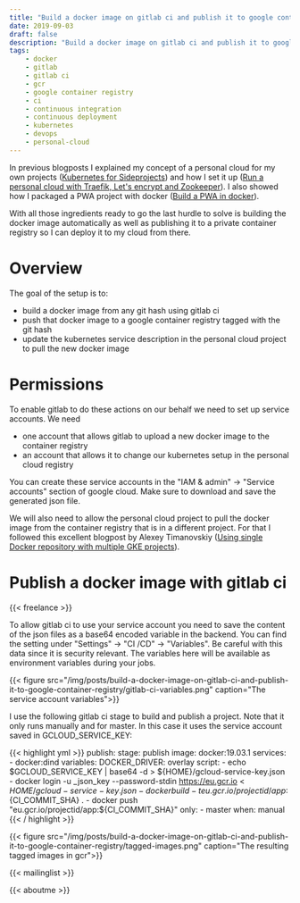 ```yaml
---
title: "Build a docker image on gitlab ci and publish it to google container registry"
date: 2019-09-03
draft: false
description: "Build a docker image on gitlab ci and publish it to google container registry"
tags:
    - docker
    - gitlab
    - gitlab ci
    - gcr
    - google container registry
    - ci
    - continuous integration
    - continuous deployment
    - kubernetes
    - devops
    - personal-cloud
---
```


In previous blogposts I explained my concept of a personal cloud for my own projects ([Kubernetes for Sideprojects](https://rhazn.com/posts/kubernetes-for-sideprojects-hardware-is-dead/)) and how I set it up ([Run a personal cloud with Traefik, Let's encrypt and Zookeeper](https://rhazn.com/posts/run-a-personal-cloud-with-traefik-lets-encrypt-and-zookeeper/)). I also showed how I packaged a PWA project with docker ([Build a PWA in docker](https://rhazn.com/posts/build-a-progressive-web-app-in-docker-with-nginx-to-deploy-to-kubernetes-or-docker-swarm/)).

With all those ingredients ready to go the last hurdle to solve is building the docker image automatically as well as publishing it to a private container registry so I can deploy it to my cloud from there.

# Overview

The goal of the setup is to:

- build a docker image from any git hash using gitlab ci
- push that docker image to a google container registry tagged with the git hash
- update the kubernetes service description in the personal cloud project to pull the new docker image

# Permissions

To enable gitlab to do these actions on our behalf we need to set up service accounts. We need

- one account that allows gitlab to upload a new docker image to the container registry
- an account that allows it to change our kubernetes setup in the personal cloud registry

You can create these service accounts in the "IAM & admin" -> "Service accounts" section of google cloud. Make sure to download and save the generated json file.

We will also need to allow the personal cloud project to pull the docker image from the container registry that is in a different project. For that I followed this excellent blogpost by Alexey Timanovskiy ([Using single Docker repository with multiple GKE projects](https://medium.com/google-cloud/using-single-docker-repository-with-multiple-gke-projects-1672689f780c)).

# Publish a docker image with gitlab ci

{{< freelance >}}

To allow gitlab ci to use your service account you need to save the content of the json files as a base64 encoded variable in the backend. You can find the setting under "Settings" -> "CI /CD" -> "Variables". Be careful with this data since it is security relevant. The variables here will be available as environment variables during your jobs.

{{< figure src="/img/posts/build-a-docker-image-on-gitlab-ci-and-publish-it-to-google-container-registry/gitlab-ci-variables.png" caption="The service account variables">}}

I use the following gitlab ci stage to build and publish a project. Note that it only runs manually and for master. In this case it uses the service account saved in GCLOUD_SERVICE_KEY:

{{< highlight yml >}}
publish:
  stage: publish
  image: docker:19.03.1
  services:
    - docker:dind
  variables:
    DOCKER_DRIVER: overlay
  script:
    - echo $GCLOUD_SERVICE_KEY | base64 -d > ${HOME}/gcloud-service-key.json
    - docker login -u _json_key --password-stdin https://eu.gcr.io < ${HOME}/gcloud-service-key.json
    - docker build -t eu.gcr.io/projectid/app:${CI_COMMIT_SHA} .
    - docker push "eu.gcr.io/projectid/app:${CI_COMMIT_SHA}"
  only:
    - master
  when: manual
{{< / highlight >}}

{{< figure src="/img/posts/build-a-docker-image-on-gitlab-ci-and-publish-it-to-google-container-registry/tagged-images.png" caption="The resulting tagged images in gcr">}}

{{< mailinglist >}}

{{< aboutme >}}